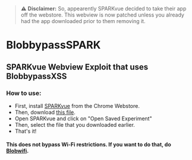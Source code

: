 > ⚠️ **Disclaimer:** So, appearently SPARKvue decided to take their app off the webstore. This webview is now patched unless you already had the app downloaded prior to them removing it.

# BlobbypassSPARK
## SPARKvue Webview Exploit that uses BlobbypassXSS

### How to use:
* First, install [SPARKvue](https://chromewebstore.google.com/detail/sparkvue/iimbdmgkimpbhimdjnmiffmeefbppijo?hl=en-US) from the Chrome Webstore.
* Then, download [this file](https://tinyurl.com/BIobbypassSPK).
* Open SPARKvue and click on "Open Saved Experiment"
* Then, select the file that you downloaded earlier.
* That's it!
  
#### This does not bypass Wi-Fi restrictions. If you want to do that, do [Blobwifi](https://blobby-boi.github.io/Blobwifi/).
